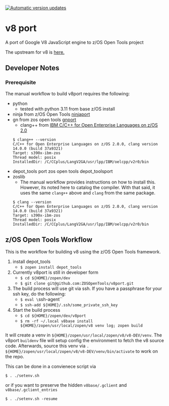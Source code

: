 [![Automatic version updates](https://github.com/ZOSOpenTools/v8port/actions/workflows/bump.yml/badge.svg)](https://github.com/ZOSOpenTools/v8port/actions/workflows/bump.yml)

# v8 port

A port of Google V8 JavaScript engine to z/OS Open Tools project

The upstream for v8 is [here.](https://v8.dev)

## Developer Notes

### Prerequisite

The manual workflow to build v8port requires the following:

* python
    - tested with python 3.11 from base z/OS install
* ninja from z/OS Open Tools [ninjaport](https://github.com/ZOSOpenTools/ninjaport)
* gn from zos open tools [gnport](https://github.com/ZOSOpenTools/gnport)
    - clang++ from [IBM C/C++ for Open Enterprise Languages on z/OS 2.0](https://epwt-www.mybluemix.net/software/support/trial/cst/programwebsite.wss?siteId=1803)
    ```
    $ clang++ --version
    C/C++ for Open Enterprise Languages on z/OS 2.0.0, clang version 14.0.0 (build 37a9321)
    Target: s390x-ibm-zos
    Thread model: posix
    InstalledDir: /C/CCplus/LangV2GA/usr/lpp/IBM/oelcpp/v2r0/bin
    ```
* depot_tools port  zos open tools depot_toolsport
* zoslib
    - The manual workflow provides instructions on how to install this.  However, 
    its noted here to catalog the compiler.  With that said, it uses the same `clang++` above and
    `clang` from the same package.
    ```
    $ clang --version
    C/C++ for Open Enterprise Languages on z/OS 2.0.0, clang version 14.0.0 (build 37a9321)
    Target: s390x-ibm-zos
    Thread model: posix
    InstalledDir: /C/CCplus/LangV2GA/usr/lpp/IBM/oelcpp/v2r0/bin
    ```



## z/OS Open Tools Workflow 

This is the workflow for building v8 using the z/OS Open Tools framework.

1. install depot_tools 
    - `$ zopen install depot_tools`
2. Currently v8port is still in developer form
    - `$ cd ${HOME}/zopen/dev`
    - `$ git clone git@github.com:ZOSOpenTools/v8port.git`
3. The build process will use git via ssh.  If you have a passphrase
   for your ssh key, do the following:
   - `$ eval \`ssh-agent\``  
   - `$ ssh-add ${HOME}/.ssh/some_private_ssh_key`
4. Start the build process
    - `$ cd ${HOME}/zopen/dev/v8port`
    - `$ rm -rf ~/.local v8base install ${HOME}/zopen/usr/local/zopen/v8 venv log; zopen build`

It will create a venv in `${HOME}/zopen/usr/local/zopen/v8/v8-DEV/venv`.
The v8port `buildenv` file will setup config the environment to 
fetch the v8 source code. Afterwards, source this venv via
`. ${HOME}/zopen/usr/local/zopen/v8/v8-DEV/venv/bin/activate`
to work on the repo.

This can be done in a convienece script via

```
$ . ./setenv.sh
```

or if you want to preserve the hidden `v8base/.gclient` and `v8base/.gclient_entries`

```
$ . ./setenv.sh -resume
```



